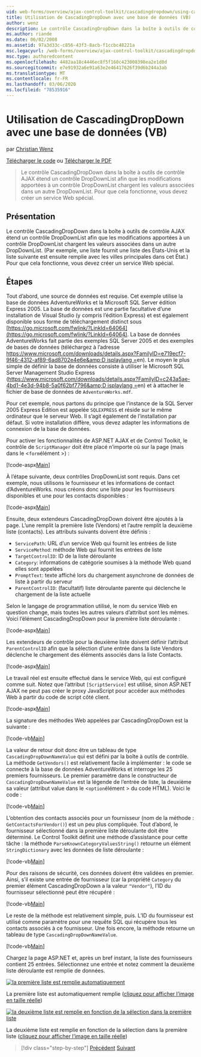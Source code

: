 ```yaml
---
uid: web-forms/overview/ajax-control-toolkit/cascadingdropdown/using-cascadingdropdown-with-a-database-vb
title: Utilisation de CascadingDropDown avec une base de données (VB) | Microsoft Docs
author: wenz
description: Le contrôle CascadingDropDown dans la boîte à outils de contrôle AJAX étend un contrôle DropDownList afin que les modifications apportées à un DropDownList chargent les valeurs associées dans anoth...
ms.author: riande
ms.date: 06/02/2008
ms.assetid: 97a3d33c-c856-43f3-8acb-f1ccbc48221a
msc.legacyurl: /web-forms/overview/ajax-control-toolkit/cascadingdropdown/using-cascadingdropdown-with-a-database-vb
msc.type: authoredcontent
ms.openlocfilehash: 4482aa18c4446ec8f5f160c423008398ea2e1d0d
ms.sourcegitcommit: e7e91932a6e91a63e2e46417626f39d6b244a3ab
ms.translationtype: MT
ms.contentlocale: fr-FR
ms.lasthandoff: 03/06/2020
ms.locfileid: "78535916"
---
```

# <a name="using-cascadingdropdown-with-a-database-vb"></a>Utilisation de CascadingDropDown avec une base de données (VB)

par [Christian Wenz](https://github.com/wenz)

[Télécharger le code](https://download.microsoft.com/download/9/0/7/907760b1-2c60-4f81-aeb6-ca416a573b0d/cascadingdropdown1.vb.zip) ou [Télécharger le PDF](https://download.microsoft.com/download/2/d/c/2dc10e34-6983-41d4-9c08-f78f5387d32b/cascadingdropdown1VB.pdf)

> Le contrôle CascadingDropDown dans la boîte à outils de contrôle AJAX étend un contrôle DropDownList afin que les modifications apportées à un contrôle DropDownList chargent les valeurs associées dans un autre DropDownList. Pour que cela fonctionne, vous devez créer un service Web spécial.

## <a name="overview"></a>Présentation

Le contrôle CascadingDropDown dans la boîte à outils de contrôle AJAX étend un contrôle DropDownList afin que les modifications apportées à un contrôle DropDownList chargent les valeurs associées dans un autre DropDownList. (Par exemple, une liste fournit une liste des États-Unis et la liste suivante est ensuite remplie avec les villes principales dans cet État.) Pour que cela fonctionne, vous devez créer un service Web spécial.

## <a name="steps"></a>Étapes

Tout d’abord, une source de données est requise. Cet exemple utilise la base de données AdventureWorks et la Microsoft SQL Server édition Express 2005. La base de données est une partie facultative d’une installation de Visual Studio (y compris l’édition Express) et est également disponible sous forme de téléchargement distinct sous [https://go.microsoft.com/fwlink/?LinkId=64064](https://go.microsoft.com/fwlink/?LinkId=64064). La base de données AdventureWorks fait partie des exemples SQL Server 2005 et des exemples de bases de données (téléchargez à l’adresse [https://www.microsoft.com/downloads/details.aspx?FamilyID=e719ecf7-9f46-4312-af89-6ad8702e4e6e&amp;D isplaylang =](https://www.microsoft.com/downloads/details.aspx?FamilyID=e719ecf7-9f46-4312-af89-6ad8702e4e6e&amp;DisplayLang=en)en). Le moyen le plus simple de définir la base de données consiste à utiliser le Microsoft SQL Server Management Studio Express ([https://www.microsoft.com/downloads/details.aspx?FamilyID=c243a5ae-4bd1-4e3d-94b8-5a0f62bf7796&amp;D isplaylang =](https://www.microsoft.com/downloads/details.aspx?FamilyID=c243a5ae-4bd1-4e3d-94b8-5a0f62bf7796&amp;DisplayLang=en)en) et à attacher le fichier de base de données de `AdventureWorks.mdf`.

Pour cet exemple, nous partons du principe que l’instance de la SQL Server 2005 Express Edition est appelée `SQLEXPRESS` et réside sur le même ordinateur que le serveur Web. Il s’agit également de l’installation par défaut. Si votre installation diffère, vous devez adapter les informations de connexion de la base de données.

Pour activer les fonctionnalités de ASP.NET AJAX et de Control Toolkit, le contrôle de `ScriptManager` doit être placé n’importe où sur la page (mais dans le &lt;`form`élément &gt;) :

[!code-aspx[Main](using-cascadingdropdown-with-a-database-vb/samples/sample1.aspx)]

À l’étape suivante, deux contrôles DropDownList sont requis. Dans cet exemple, nous utilisons le fournisseur et les informations de contact d’AdventureWorks. nous créons donc une liste pour les fournisseurs disponibles et une pour les contacts disponibles :

[!code-aspx[Main](using-cascadingdropdown-with-a-database-vb/samples/sample2.aspx)]

Ensuite, deux extendeurs CascadingDropDown doivent être ajoutés à la page. L’une remplit la première liste (Vendors) et l’autre remplit la deuxième liste (contacts). Les attributs suivants doivent être définis :

- `ServicePath`: URL d’un service Web qui fournit les entrées de liste
- `ServiceMethod`: méthode Web qui fournit les entrées de liste
- `TargetControlID`: ID de la liste déroulante
- `Category`: informations de catégorie soumises à la méthode Web quand elles sont appelées
- `PromptText`: texte affiché lors du chargement asynchrone de données de liste à partir du serveur
- `ParentControlID`: (facultatif) liste déroulante parente qui déclenche le chargement de la liste actuelle

Selon le langage de programmation utilisé, le nom du service Web en question change, mais toutes les autres valeurs d’attribut sont les mêmes. Voici l’élément CascadingDropDown pour la première liste déroulante :

[!code-aspx[Main](using-cascadingdropdown-with-a-database-vb/samples/sample3.aspx)]

Les extendeurs de contrôle pour la deuxième liste doivent définir l’attribut `ParentControlID` afin que la sélection d’une entrée dans la liste Vendors déclenche le chargement des éléments associés dans la liste Contacts.

[!code-aspx[Main](using-cascadingdropdown-with-a-database-vb/samples/sample4.aspx)]

Le travail réel est ensuite effectué dans le service Web, qui est configuré comme suit. Notez que l’attribut `[ScriptService]` est utilisé, sinon ASP.NET AJAX ne peut pas créer le proxy JavaScript pour accéder aux méthodes Web à partir du code de script côté client.

[!code-aspx[Main](using-cascadingdropdown-with-a-database-vb/samples/sample5.aspx)]

La signature des méthodes Web appelées par CascadingDropDown est la suivante :

[!code-vb[Main](using-cascadingdropdown-with-a-database-vb/samples/sample6.vb)]

La valeur de retour doit donc être un tableau de type `CascadingDropDownNameValue` qui est défini par la boîte à outils de contrôle. La méthode `GetVendors()` est relativement facile à implémenter : le code se connecte à la base de données AdventureWorks et interroge les 25 premiers fournisseurs. Le premier paramètre dans le constructeur de `CascadingDropDownNameValue` est la légende de l’entrée de liste, la deuxième sa valeur (attribut value dans le &lt;`option`élément &gt; du code HTML). Voici le code :

[!code-vb[Main](using-cascadingdropdown-with-a-database-vb/samples/sample7.vb)]

L’obtention des contacts associés pour un fournisseur (nom de la méthode : `GetContactsForVendor()`) est un peu plus compliquée. Tout d’abord, le fournisseur sélectionné dans la première liste déroulante doit être déterminé. Le Control Toolkit définit une méthode d’assistance pour cette tâche : la méthode `ParseKnownCategoryValuesString()` retourne un élément `StringDictionary` avec les données de liste déroulante :

[!code-vb[Main](using-cascadingdropdown-with-a-database-vb/samples/sample8.vb)]

Pour des raisons de sécurité, ces données doivent être validées en premier. Ainsi, s’il existe une entrée de fournisseur (car la propriété `Category` du premier élément CascadingDropDown a la valeur `"Vendor"`), l’ID du fournisseur sélectionné peut être récupéré :

[!code-vb[Main](using-cascadingdropdown-with-a-database-vb/samples/sample9.vb)]

Le reste de la méthode est relativement simple, puis. L’ID du fournisseur est utilisé comme paramètre pour une requête SQL qui récupère tous les contacts associés à ce fournisseur. Une fois encore, la méthode retourne un tableau de type `CascadingDropDownNameValue`.

[!code-vb[Main](using-cascadingdropdown-with-a-database-vb/samples/sample10.vb)]

Chargez la page ASP.NET et, après un bref instant, la liste des fournisseurs contient 25 entrées. Sélectionnez une entrée et notez comment la deuxième liste déroulante est remplie de données.

[![la première liste est remplie automatiquement](using-cascadingdropdown-with-a-database-vb/_static/image2.png)](using-cascadingdropdown-with-a-database-vb/_static/image1.png)

La première liste est automatiquement remplie ([cliquez pour afficher l’image en taille réelle](using-cascadingdropdown-with-a-database-vb/_static/image3.png))

[![la deuxième liste est remplie en fonction de la sélection dans la première liste](using-cascadingdropdown-with-a-database-vb/_static/image5.png)](using-cascadingdropdown-with-a-database-vb/_static/image4.png)

La deuxième liste est remplie en fonction de la sélection dans la première liste ([cliquez pour afficher l’image en taille réelle](using-cascadingdropdown-with-a-database-vb/_static/image6.png))

> [!div class="step-by-step"]
> [Précédent](filling-a-list-using-cascadingdropdown-vb.md)
> [Suivant](presetting-list-entries-with-cascadingdropdown-vb.md)
